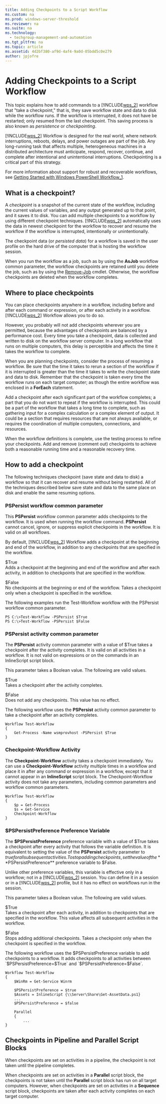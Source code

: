 ```yaml
---
title: Adding Checkpoints to a Script Workflow
ms.custom: na
ms.prod: windows-server-threshold
ms.reviewer: na
ms.suite: na
ms.technology: 
  - techgroup-management-and-automation
ms.tgt_pltfrm: na
ms.topic: article
ms.assetid: 4d2bf380-af9d-4af4-9a0d-05bdd5c0e279
author: jpjofre
---
```

# Adding Checkpoints to a Script Workflow
This topic explains how to add commands to a [!INCLUDE[wps_2](../Token/wps_2_md.md)] workflow that "take a checkpoint," that is, they save workflow state and data to disk while the workflow runs. If the workflow is interrupted, it does not have be restarted; only resumed from the last checkpoint. This saving process is also known as *persistence* or *checkpointing*.  
  
[!INCLUDE[wps_2](../Token/wps_2_md.md)] Workflow is designed for the real world, where network interruptions, reboots, delays, and power outages are part of the job. Any long\-running task that affects multiple, heterogeneous machines in a distributed architecture must anticipate, respond, recover, continue, and complete after intentional and unintentional interruptions. Checkpointing is a critical part of this strategy.  
  
For more information about support for robust and recoverable workflows, see [Getting Started with Windows PowerShell Workflow_1](../Topic/Getting-Started-with-Windows-PowerShell-Workflow_1.md).  
  
## What is a checkpoint?  
A *checkpoint* is a snapshot of the current state of the workflow, including the current values of variables, and any output generated up to that point, and it saves it to disk. You can add multiple checkpoints to a workflow by using different checkpoint techniques. [!INCLUDE[wps_2](../Token/wps_2_md.md)] automatically uses the data in newest checkpoint for the workflow to recover and resume the workflow if the workflow is interrupted, intentionally or unintentionally.  
  
The checkpoint data \(or *persisted data*\) for a workflow is saved in the user profile on the hard drive of the computer that is hosting the workflow session.  
  
When you run the workflow as a job, such as by using the **AsJob** workflow common parameter, the workflow checkpoints are retained until you delete the job, such as by using the [Remove-Job](http://go.microsoft.com/fwlink/?LinkID=113377) cmdlet. Otherwise, the workflow checkpoints are deleted when the workflow completes.  
  
## Where to place checkpoints  
You can place checkpoints anywhere in a workflow, including before and after each command or expression, or after each activity in a workflow. [!INCLUDE[wps_2](../Token/wps_2_md.md)] Workflow allows you to do so.  
  
However, you probably will not add checkpoints wherever you are permitted, because the advantages of checkpoints are balanced by a performance cost. Every time you take a checkpoint, data is collected and written to disk on the workflow server computer. In a long workflow that runs on multiple computers, this delay is perceptible and affects the time it takes the workflow to complete.  
  
When you are planning checkpoints, consider the process of resuming a workflow. Be sure that the time it takes to rerun a section of the workflow if it is interrupted is greater than the time it takes to write the checkpoint state and data to disk. Remember that the checkpoint is taken every time the workflow runs on each target computer; as though the entire workflow was enclosed in a **ForEach** statement.  
  
Add a checkpoint after each significant part of the workflow completes; a part that you do not want to repeat if the workflow is interrupted. This could be a part of the workflow that takes a long time to complete, such as gathering input for a complex calculation or a complex element of output. It could be a section that requires resources that are not always available, or requires the coordination of multiple computers, connections, and resources.  
  
When the workflow definitions is complete, use the testing process to  refine your checkpoints. Add and remove \(comment out\) checkpoints to achieve both a reasonable running time and a reasonable recovery time.  
  
## How to add a checkpoint  
The following techniques checkpoint \(save state and data to disk\) a workflow so that it can recover and resume without being restarted. All of the techniques described below save state and data to the same place on disk and enable the same resuming options.  
  
### PSPersist workflow common parameter  
This **PSPersist** workflow common parameter adds checkpoints to the workflow. It is used when running the workflow command. **PSPersist** cannot cancel, ignore, or suppress explicit checkpoints in the workflow. It is valid on all workflows.  
  
By default, [!INCLUDE[wps_2](../Token/wps_2_md.md)] Workflow adds a checkpoint at the beginning and end of the workflow, in addition to any checkpoints that are specified in the workflow.  
  
$True  
Adds a checkpoint at the beginning and end of the workflow and after each activity, in addition to checkpoints that are specified in the workflow.  
  
$False  
No checkpoints at the beginning or end of the workflow. Takes a checkpoint only when a checkpoint is specified in the workflow.  
  
The following examples run the Test\-Workflow workflow with the PSPersist workflow common parameter.  
  
```  
PS C:\>Test-Workflow -PSPersist $True  
PS C:\>Test-Workflow -PSPersist $False  
```  
  
### PSPersist activity common parameter  
The **PSPersist** activity common parameter with a value of $True takes a checkpoint after the activity completes. It is valid on all activities in a workflow. It is not valid on expressions or on the commands in an InlineScript script block.  
  
This parameter takes a Boolean value. The following are valid values.  
  
$True  
Takes a checkpoint after the activity completes.  
  
$False  
Does not add any checkpoints. This value has no effect.  
  
The following workflow uses the **PSPersist** activity common parameter to take a checkpoint after an activity completes.  
  
```  
Workflow Test-Workflow  
{  
    Get-Process -Name wsmprovhost -PSPersist $True  
}  
```  
  
### Checkpoint\-Workflow Activity  
The **Checkpoint\-Workflow** activity takes a checkpoint immediately. You can use a **Checkpoint\-Workflow** activity multiple times in a workflow and place it in after any command or expression in a workflow, except that it cannot appear in an **InlineScript** script block. The Checkpoint\-Workflow activity does not take any parameters, including common parameters and workflow common parameters.  
  
```  
Workflow Test-Workflow  
{  
    $p = Get-Process  
    $s = Get-Service  
    Checkpoint-Workflow  
}  
```  
  
### $PSPersistPreference Preference Variable  
The **$PSPersistPreference** preference variable with a value of $True takes a checkpoint after every activity that follows the variable definition. It is equivalent to setting the value of the **PSPersist** activity parameter to $true for all subsequent activities. To stop adding checkpoints, set the value of the **$PSPersistPreference** preference variable to $False.  
  
Unlike other preference variables, this variable is effective only in a workflow; not in a [!INCLUDE[wps_2](../Token/wps_2_md.md)] session. You can define it in a session or in a [!INCLUDE[wps_2](../Token/wps_2_md.md)] profile, but it has no effect on workflows run in the session.  
  
This parameter takes a Boolean value. The following are valid values.  
  
$True  
Takes a checkpoint after each activity, in addition to checkpoints that are specified in the workflow. This value affects all subsequent activities in the workflow.  
  
$False  
Stops adding additional checkpoints. Takes a checkpoint only when the checkpoint is specified in the workflow.  
  
The following workflow uses the $PSPersistPreference variable to add checkpoints to a workflow. It adds checkpoints to all activities between `$PSPersistPreference=$True` and `$PSPersistPreference=$False`.  
  
```  
Workflow Test-Workflow  
{  
    $WinRm = Get-Service Winrm  
  
    $PSPersistPreference = $true  
    $Assets = InlineScript {\\Server\Share\Get-AssetData.ps1}  
    ...  
    $PSPersistPreference = $false  
  
    Parallel  
    {  
        ...          
}  
```  
  
## Checkpoints in Pipeline and Parallel Script Blocks  
When checkpoints are set on activities in a pipeline, the checkpoint is not taken until the pipeline completes.  
  
When checkpoints are set on activities in a **Parallel** script block, the checkpoints is not taken until the **Parallel** script block has run on all target computers. However, when checkpoints are set on activities in a **Sequence** script block, checkpoints are taken after each activity completes on each target computer.  
  
